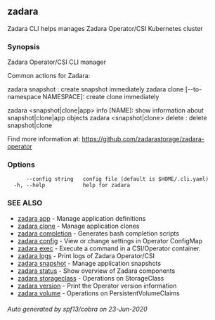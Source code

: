## zadara

Zadara CLI helps manages Zadara Operator/CSI Kubernetes cluster

### Synopsis

Zadara Operator/CSI CLI manager

Common actions for Zadara:

zadara snapshot <APP> <SNAPSHOT>:                             create snapshot immediately
zadara clone <SNAPSHOT> <CLONE> [--to-namespace NAMESPACE]:   create clone immediately

zadara <snapshot|clone|app> info [NAME]:                      show information about snapshot|clone|app objects
zadara <snapshot|clone> delete <NAME>:                        delete snapshot|clone

Find more information at: https://github.com/zadarastorage/zadara-operator


### Options

```
      --config string   config file (default is $HOME/.cli.yaml)
  -h, --help            help for zadara
```

### SEE ALSO

* [zadara app](zadara_app.md)	 - Manage application definitions
* [zadara clone](zadara_clone.md)	 - Manage application clones
* [zadara completion](zadara_completion.md)	 - Generates bash completion scripts
* [zadara config](zadara_config.md)	 - View or change settings in Operator ConfigMap
* [zadara exec](zadara_exec.md)	 - Execute a command in a CSI/Operator container.
* [zadara logs](zadara_logs.md)	 - Print logs of Zadara Operator/CSI
* [zadara snapshot](zadara_snapshot.md)	 - Manage application snapshots
* [zadara status](zadara_status.md)	 - Show overview of Zadara components
* [zadara storageclass](zadara_storageclass.md)	 - Operations on StorageClass
* [zadara version](zadara_version.md)	 - Print the Operator version information
* [zadara volume](zadara_volume.md)	 - Operations on PersistentVolumeClaims

###### Auto generated by spf13/cobra on 23-Jun-2020
